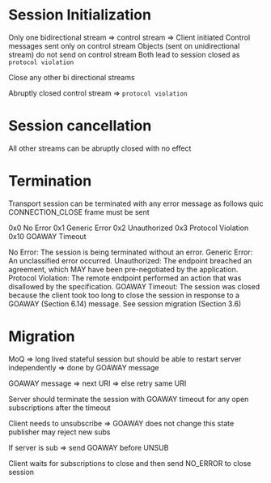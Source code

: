 # Session Initialization
Only one bidirectional stream => control stream => Client initiated
Control messages sent only on control stream
Objects (sent on unidirectional stream) do not send on control stream
Both lead to session closed as `protocol violation`

Close any other bi directional streams

Abruptly closed control stream => `protocol violation`


# Session cancellation
All other streams can be abruptly closed with no effect

# Termination
Transport session can be terminated with any error message as follows
quic CONNECTION_CLOSE frame must be sent

0x0 No Error
0x1 Generic Error
0x2 Unauthorized
0x3 Protocol Violation
0x10 GOAWAY Timeout 


No Error: The session is being terminated without an error.
Generic Error: An unclassified error occurred.
Unauthorized: The endpoint breached an agreement, which MAY have
been pre-negotiated by the application.
Protocol Violation: The remote endpoint performed an action that
was disallowed by the specification.
GOAWAY Timeout: The session was closed because the client took
too long to close the session in response to a GOAWAY
(Section 6.14) message. See session migration (Section 3.6)

# Migration
MoQ => long lived stateful session
but should be able to restart server independently => done by GOAWAY message

GOAWAY message => next URI => else retry same URI

Server should terminate the session with GOAWAY timeout for any open subscriptions after the timeout

Client needs to unsubscribe => GOAWAY does not change this state
publisher may reject new subs

If server is sub => send GOAWAY before UNSUB

Client waits for subscriptions to close and then send NO_ERROR to close session


